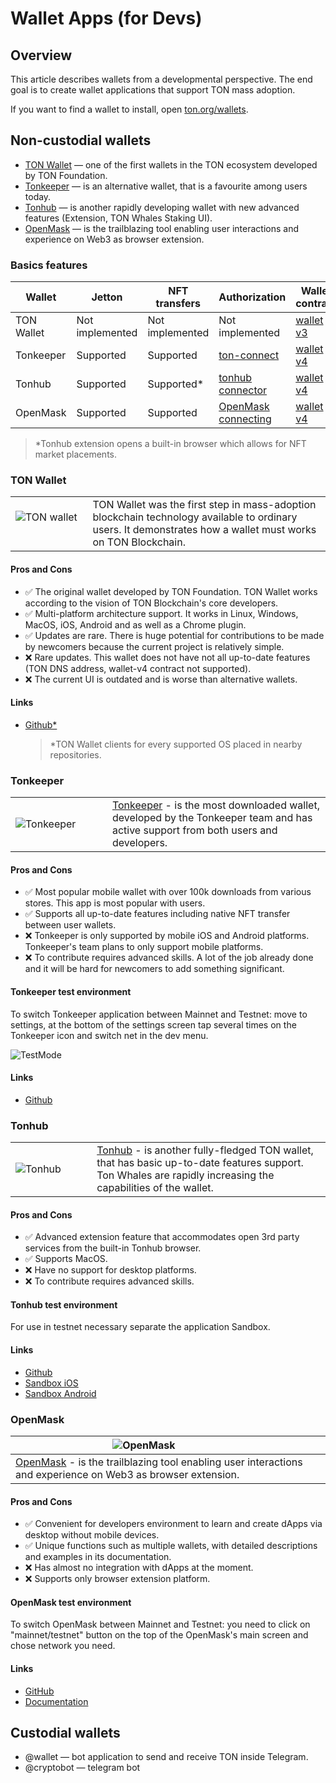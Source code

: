 # Wallet Apps (for Devs)

## Overview

This article describes wallets from a developmental perspective. The end goal  is to create wallet applications that support TON mass adoption.

If you want to find a wallet to install, open [ton.org/wallets](https://ton.org/wallets).

## Non-custodial wallets

* [TON Wallet](https://chrome.google.com/webstore/detail/ton-wallet/nphplpgoakhhjchkkhmiggakijnkhfnd) — one of the first wallets in the TON ecosystem developed by TON Foundation.
* [Tonkeeper](https://tonkeeper.com/) — is an alternative wallet, that is a favourite among users today. 
* [Tonhub](https://tonhub.com/) — is another rapidly developing wallet with new advanced features (Extension, TON Whales Staking UI). 
* [OpenMask](https://www.openmask.app/) — is the trailblazing tool enabling user interactions and experience on Web3 as browser extension.

### Basics features
| Wallet     | Jetton          | NFT transfers   | Authorization                                                                                  | Wallet contract                                                                                               |
|------------|-----------------|-----------------|------------------------------------------------------------------------------------------------|---------------------------------------------------------------------------------------------------------------|
| TON Wallet | Not implemented | Not implemented | Not implemented                                                                                | [wallet v3](https://github.com/ton-blockchain/ton/blob/master/crypto/smartcont/wallet3-code.fc)               |
| Tonkeeper  | Supported       | Supported       | [ton-connect](https://github.com/tonkeeper/ton-connect)                                        | [wallet v4](https://github.com/ton-blockchain/wallet-contract/tree/3fd1d7ae39f1c46ec1f2be54c4040d8d87505e0f)  |
| Tonhub     | Supported       | Supported*      | [tonhub connector](https://developers.tonhub.com/docs/apps)                                    | [wallet v4](https://github.com/ton-blockchain/wallet-contract/tree/3fd1d7ae39f1c46ec1f2be54c4040d8d87505e0f)  |
| OpenMask   | Supported       | Supported       | [OpenMask connecting](https://www.openmask.app/docs/getting-started#connecting-to-openmask)    | [wallet v4](https://github.com/ton-blockchain/wallet-contract/tree/3fd1d7ae39f1c46ec1f2be54c4040d8d87505e0f)  |



  > *Tonhub extension opens a built-in browser which allows for NFT market placements.


### TON Wallet

|                                                                                                                                                                                                                       |                                                                                                                                                            |
|-----------------------------------------------------------------------------------------------------------------------------------------------------------------------------------------------------------------------|------------------------------------------------------------------------------------------------------------------------------------------------------------|
| &nbsp; &nbsp; &nbsp; &nbsp;&nbsp; &nbsp; &nbsp; &nbsp;![TON wallet](/img/docs/TonWallet.png?raw=true) &nbsp; &nbsp; &nbsp; &nbsp; &nbsp; &nbsp; &nbsp; &nbsp; &nbsp; &nbsp; &nbsp; &nbsp; &nbsp; &nbsp; &nbsp; &nbsp; | TON Wallet was the first step in mass-adoption blockchain technology available to ordinary users. It demonstrates how a wallet must works on TON Blockchain. |


#### Pros and Cons
- ✅ The original wallet developed by TON Foundation. TON Wallet works according to the vision of TON Blockchain's core developers.
- ✅ Multi-platform architecture support. It works in Linux, Windows, MacOS, iOS, Android and as well as a Chrome plugin.
- ✅ Updates are rare. There is huge potential for contributions to be made by newcomers because the current project is relatively simple.
- ❌ Rare updates. This wallet does not have not all up-to-date features (TON DNS address, wallet-v4 contract not supported).
- ❌ The current UI is outdated and is worse than alternative wallets.
 
#### Links
- [Github*](https://github.com/ton-blockchain/wallet-ios)

  > *TON Wallet clients for every supported OS placed in nearby repositories.

### Tonkeeper


|                                                                                                                                                                                                                      |                                                                                                                                                            |
|----------------------------------------------------------------------------------------------------------------------------------------------------------------------------------------------------------------------|------------------------------------------------------------------------------------------------------------------------------------------------------------|
| &nbsp; &nbsp; &nbsp; &nbsp;&nbsp; &nbsp; &nbsp; &nbsp;![Tonkeeper](/img/docs/Tonkeeper.png?raw=true) &nbsp; &nbsp; &nbsp; &nbsp; &nbsp; &nbsp; &nbsp; &nbsp; &nbsp; &nbsp; &nbsp; &nbsp; &nbsp; &nbsp; &nbsp; &nbsp; | [Tonkeeper](https://tonkeeper.com/) - is the most downloaded wallet, developed by the Tonkeeper team and has active support from both users and developers.   |

#### Pros and Cons
- ✅ Most popular mobile wallet with over 100k downloads from various stores. This app is most popular with users.
- ✅ Supports all up-to-date features including native NFT transfer between user wallets.
- ❌ Tonkeeper is only supported by mobile iOS and Android platforms. Tonkeeper's team plans to only support mobile platforms.
- ❌ To contribute requires advanced skills. A lot of the job already done and it will be hard for newcomers to add something significant.

#### Tonkeeper test environment
To switch Tonkeeper application between Mainnet and Testnet: move to settings, at the bottom of the settings screen tap several times on the Tonkeeper icon and switch net in the dev menu.

![TestMode](/img/tutorials/tonkeeper/test-mode.webp)

#### Links 
- [Github](https://github.com/tonkeeper/wallet)




### Tonhub

|                                                                                                                                                                                                                |                                                                                                                                                                                   |
|----------------------------------------------------------------------------------------------------------------------------------------------------------------------------------------------------------------|-----------------------------------------------------------------------------------------------------------------------------------------------------------------------------------|
| &nbsp; &nbsp; &nbsp; &nbsp;&nbsp; &nbsp; &nbsp; &nbsp;![Tonhub](/img/docs/Tonhub.png?raw=true) &nbsp; &nbsp; &nbsp; &nbsp; &nbsp; &nbsp; &nbsp; &nbsp; &nbsp; &nbsp; &nbsp; &nbsp; &nbsp; &nbsp; &nbsp; &nbsp; | [Tonhub](https://tonhub.com/) - is another fully-fledged TON wallet, that has basic up-to-date features support. Ton Whales are rapidly increasing the capabilities of the wallet.|

#### Pros and Cons

 - ✅ Advanced extension feature that accommodates open 3rd party services from the built-in Tonhub browser.
 - ✅ Supports MacOS.
 - ❌ Have no support for desktop platforms.
 - ❌ To contribute requires advanced skills.

#### Tonhub test environment
For use in testnet necessary separate the application Sandbox.

#### Links
- [Github](https://github.com/tonwhales/wallet)
- [Sandbox iOS](https://apps.apple.com/app/ton-development-wallet/id1607857373)
- [Sandbox Android](https://play.google.com/store/apps/details?id=com.tonhub.wallet.testnet)


### OpenMask

| &nbsp; &nbsp; &nbsp; &nbsp;&nbsp; &nbsp; &nbsp; &nbsp;![OpenMask](/img/docs/OpenMask.png?raw=true) &nbsp; &nbsp; &nbsp; &nbsp; &nbsp; &nbsp; &nbsp; &nbsp; &nbsp; &nbsp; &nbsp; &nbsp; &nbsp; &nbsp; &nbsp; &nbsp; |
|-------------------------------------------------------------------------------------------------------------------------------------------------------------------------------------------------------------------|
| [OpenMask](https://www.openmask.app/) - is the trailblazing tool enabling user interactions and experience on Web3 as browser extension.                                                                  |

#### Pros and Cons
- ✅ Convenient for developers environment to learn and create dApps via desktop without mobile devices.
- ✅ Unique functions such as multiple wallets, with detailed descriptions and examples in its documentation.
- ❌ Has almost no integration with dApps at the moment.
- ❌ Supports only browser extension platform.

#### OpenMask test environment
To switch OpenMask between Mainnet and Testnet: you need to click on "mainnet/testnet" button on the top of the OpenMask's main screen and chose network you need.

#### Links

 - [GitHub](https://github.com/OpenProduct/openmask-extension)
 - [Documentation](https://www.openmask.app/docs/introduction)


## Custodial wallets

* @wallet — bot application to send and receive TON inside Telegram.
* @cryptobot — telegram bot 

